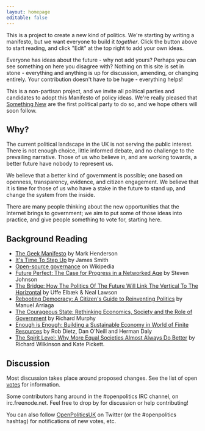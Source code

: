 ```yaml
---
layout: homepage
editable: false
---
```


This is a project to create a new kind of politics. We're starting by writing a manifesto, but we want everyone to build it *together*. Click the button above to start reading, and click "Edit" at the top right to add your own ideas.

Everyone has ideas about the future - why not add yours? Perhaps you can see something on here you disagree with? Nothing on this site is set in stone - everything and anything is up for discussion, amending, or changing entirely. Your contribution doesn't have to be huge - everything helps!

This is a non-partisan project, and we invite all political parties and candidates to adopt this Manifesto of policy ideas. We're really pleased that [Something New](https://somethingnew.org.uk) are the first political party to do so, and we hope others will soon follow.

## Why?

The current political landscape in the UK is not serving the public interest. There is not enough choice, little informed debate, and no challenge to the prevailing narrative. Those of us who believe in, and are working towards, a better future have nobody to represent us.

We believe that a better kind of government is possible; one based on openness, transparency, evidence, and citizen engagement. We believe that it is time for those of us who have a stake in the future to stand up, and change the system from the inside.

There are many people thinking about the new opportunities that the Internet brings to government; we aim to put some of those ideas into practice, and give people something to vote for, starting here.

## Background Reading

* [The Geek Manifesto](http://geekmanifesto.wordpress.com/about/) by Mark Henderson
* [It's Time To Step Up](http://floppy.org.uk/blog/2013/07/05/its-time-to-step-up/) by James Smith
* [Open-source governance](https://en.wikipedia.org/wiki/Open-source_governance) on Wikipedia
* [Future Perfect: The Case for Progress in a Networked Age](http://books.google.co.uk/books/about/Future_Perfect.html?id=658_qrR_rtUC) by Steven Johnson
* [The Bridge: How The Politics Of The Future Will Link The Vertical To The Horizontal](http://www.compassonline.org.uk/wp-content/uploads/2014/03/Compass-The-Bridge2.pdf) by Uffe Elbæk &amp; Neal Lawson
* [Rebooting Democracy: A Citizen's Guide to Reinventing Politics](http://www.rebootdemocracy.org/book/) by Manuel Arriaga
* [The Courageous State: Rethinking Economics, Society and the Role of Government](http://www.goodreads.com/book/show/13233159-the-courageous-state) by Richard Murphy
* [Enough is Enough: Building a Sustainable Economy in World of Finite Resources](http://www.goodreads.com/book/show/15814047-enough-is-enough) by Rob Dietz, Dan O'Neill and Herman Daly
* [The Spirit Level: Why More Equal Societies Almost Always Do Better](http://www.goodreads.com/book/show/6304389-the-spirit-level) by Richard Wilkinson and Kate Pickett.

## Discussion

Most discussion takes place around proposed changes. See the list of open <a href='https://votebot.openpolitics.org.uk'>votes</a> for information.

Some contributors hang around in the #openpolitics IRC channel, on irc.freenode.net. Feel free to drop by for discussion or help contributing!

You can also follow <a href='http://twitter.com/OpenPoliticsUK'>OpenPoliticsUK</a> on Twitter (or the #openpolitics hashtag) for notifications of new votes, etc.
